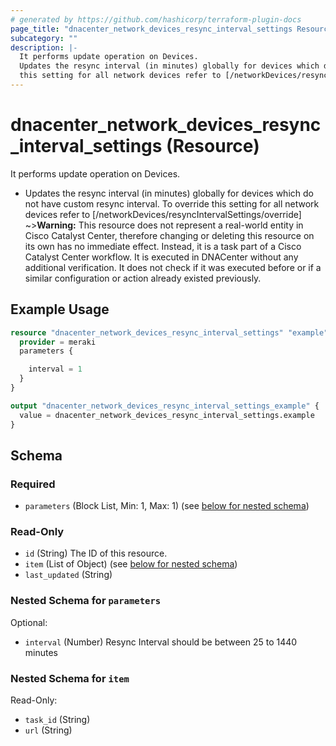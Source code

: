 ```yaml
---
# generated by https://github.com/hashicorp/terraform-plugin-docs
page_title: "dnacenter_network_devices_resync_interval_settings Resource - terraform-provider-dnacenter"
subcategory: ""
description: |-
  It performs update operation on Devices.
  Updates the resync interval (in minutes) globally for devices which do not have custom resync interval. To override
  this setting for all network devices refer to [/networkDevices/resyncIntervalSettings/override]
---
```


# dnacenter_network_devices_resync_interval_settings (Resource)

It performs update operation on Devices.

- Updates the resync interval (in minutes) globally for devices which do not have custom resync interval. To override
this setting for all network devices refer to [/networkDevices/resyncIntervalSettings/override]
~>**Warning:**
This resource does not represent a real-world entity in Cisco Catalyst Center, therefore changing or deleting this resource on its own has no immediate effect.
Instead, it is a task part of a Cisco Catalyst Center workflow. It is executed in DNACenter without any additional verification. It does not check if it was executed before or if a similar configuration or action already existed previously.

## Example Usage

```terraform
resource "dnacenter_network_devices_resync_interval_settings" "example" {
  provider = meraki
  parameters {

    interval = 1
  }
}

output "dnacenter_network_devices_resync_interval_settings_example" {
  value = dnacenter_network_devices_resync_interval_settings.example
}
```

<!-- schema generated by tfplugindocs -->
## Schema

### Required

- `parameters` (Block List, Min: 1, Max: 1) (see [below for nested schema](#nestedblock--parameters))

### Read-Only

- `id` (String) The ID of this resource.
- `item` (List of Object) (see [below for nested schema](#nestedatt--item))
- `last_updated` (String)

<a id="nestedblock--parameters"></a>
### Nested Schema for `parameters`

Optional:

- `interval` (Number) Resync Interval should be between 25 to 1440 minutes


<a id="nestedatt--item"></a>
### Nested Schema for `item`

Read-Only:

- `task_id` (String)
- `url` (String)
